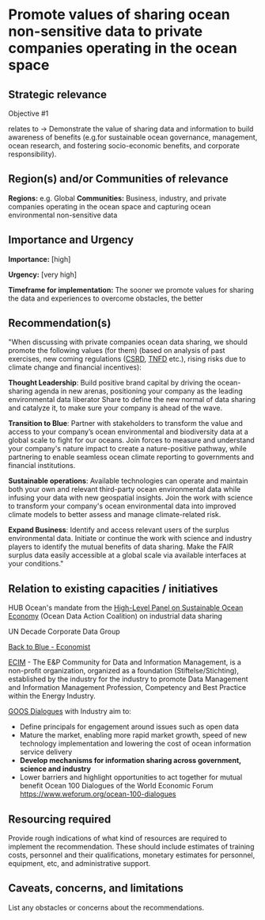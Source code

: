 # Promote values of sharing ocean non-sensitive data to private companies operating in the ocean space 

## Strategic relevance
Objective #1

relates to -> Demonstrate the value of sharing data and information to build awareness of benefits (e.g.for  sustainable  ocean  governance,  management,  ocean  research,  and  fostering  socio-economic benefits, and corporate responsibility).

## Region(s) and/or Communities of relevance

**Regions:** e.g. Global
**Communities:** Business, industry, and private companies operating in the ocean space and capturing ocean environmental non-sensitive data

## Importance and Urgency

**Importance:** [high]

**Urgency:** [very high]

**Timeframe for implementation:** The sooner we promote values for sharing the data and experiences to overcome obstacles, the better
## Recommendation(s)

"When discussing with private companies ocean data sharing, we should promote the following values (for them) (based on analysis of past exercises, new coming regulations ([CSRD](https://finance.ec.europa.eu/capital-markets-union-and-financial-markets/company-reporting-and-auditing/company-reporting/corporate-sustainability-reporting_en), [TNFD](https://tnfd.global/) etc.), rising risks due to climate change and financial incentives):

**Thought Leadership**:
Build positive brand capital by driving the ocean-sharing agenda in new arenas, positioning your company as the leading environmental data liberator
Share to define the new normal of data sharing and catalyze it, to make sure your company is ahead of the wave.

**Transition to Blue**:
Partner with stakeholders to transform the value and access to your company’s ocean environmental and biodiversity data at a global scale to fight for our oceans.
Join forces to measure and understand your company's nature impact to create a nature-positive pathway, while partnering to enable seamless ocean climate reporting to governments and financial institutions.

**Sustainable operations**:
Available technologies can operate and maintain both your own and relevant third-party ocean environmental data while infusing your data with new geospatial insights.
Join the work with science to transform your company's ocean environmental data into improved climate models to better assess and manage climate-related risk.

**Expand Business**:
Identify and access relevant users of the surplus environmental data.
Initiate or continue the work with science and industry players to identify the mutual benefits of data sharing.
Make the FAIR surplus data easily accessible at a global scale via available interfaces at your conditions."

## Relation to existing capacities / initiatives

HUB Ocean's mandate from the [High-Level Panel on Sustainable Ocean Economy](https://oceanpanel.org/#:~:text=Launched%20in%202018%2C%20the%20High%20Level%20Panel%20for,protection%2C%20sustainable%20production%20and%20equitable%20prosperity%20go%20hand-in-hand) (Ocean Data Action Coalition) on industrial data sharing

UN Decade Corporate Data Group

[Back to Blue - Economist](https://backtoblueinitiative.com/#:~:text=Back%20to%20Blue%2C%20an%20initiative%20of%20The%20Economist,and%20to%20restoring%20ocean%20health%20and%20promoting%20sustainability)

[ECIM](https://www.ecim.no/home) - The E&P Community for Data and Information Management, is a non-profit organization, organized as a foundation (Stiftelse/Stichting), established by the industry for the industry to promote Data Management and Information Management Profession, Competency and Best Practice within the Energy Industry. 

[GOOS Dialogues](https://goosocean.org/index.php?option=com_content&view=article&id=400&Itemid=448) with Industry aim to:
- Define principals for engagement around issues such as open data
- Mature the market, enabling more rapid market growth, speed of new technology implementation and lowering the cost of ocean information service delivery
- **Develop mechanisms for information sharing across government, science and industry**
- Lower barriers and highlight opportunities to act together for mutual benefit
Ocean 100 Dialogues of the World Economic Forum https://www.weforum.org/ocean-100-dialogues 

## Resourcing required

Provide rough indications of what kind of resources are required to implement the recommendation. 
These should include estimates of training costs, personnel and their qualifications, monetary estimates for personnel, equipment, etc, and administrative support. 

## Caveats, concerns, and limitations 

List any obstacles or concerns about the recommendations.
